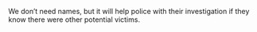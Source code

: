 We don’t need names, but it will help police with their investigation if they know there were other potential victims.
